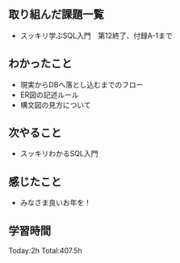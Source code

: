 ## 取り組んだ課題一覧
- スッキリ学ぶSQL入門　第12終了、付録A-1まで

## わかったこと
- 現実からDBへ落とし込むまでのフロー
- ER図の記述ルール
- 構文図の見方について
  
## 次やること
- スッキリわかるSQL入門

## 感じたこと
- みなさま良いお年を！

## 学習時間
Today:2h
Total:407.5h
